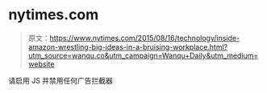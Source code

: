# nytimes.com

> 原文：<https://www.nytimes.com/2015/08/16/technology/inside-amazon-wrestling-big-ideas-in-a-bruising-workplace.html?utm_source=wanqu.co&utm_campaign=Wanqu+Daily&utm_medium=website>

请启用 JS 并禁用任何广告拦截器